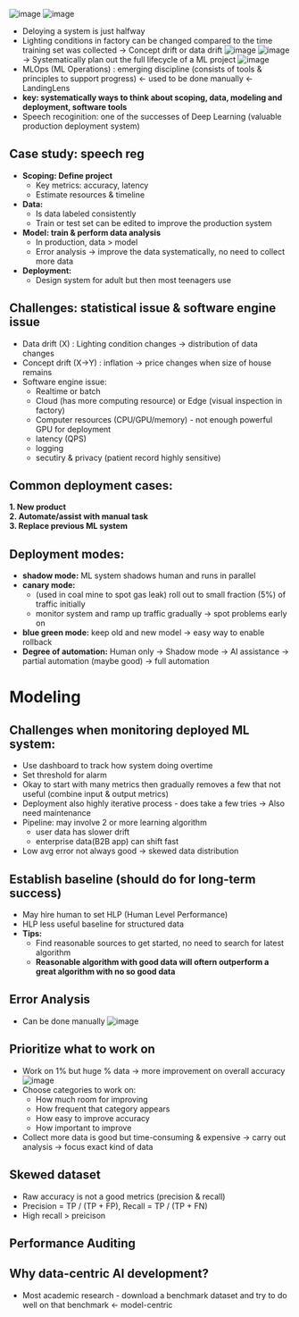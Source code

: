 ![image](https://github.com/hyhung12/ML_Production_Roadmap/assets/97202476/7f6eb620-f4dc-42a3-bb7b-78e13d3dd8c6)
![image](https://github.com/hyhung12/ML_Production_Roadmap/assets/97202476/f90f0d01-7e37-4e9a-b598-146e5e7646d4)
- Deloying a system is just halfway
- Lighting conditions in factory can be changed compared to the time training set was collected
-> Concept drift or data drift
![image](https://github.com/hyhung12/ML_Production_Roadmap/assets/97202476/89081cde-b197-405b-95b4-91506b22235a)
![image](https://github.com/hyhung12/ML_Production_Roadmap/assets/97202476/3e331342-8e0e-4df1-a279-59c3b0c45f29)
-> Systematically plan out the full lifecycle of a ML project
![image](https://github.com/hyhung12/ML_Production_Roadmap/assets/97202476/2b037768-91fb-433d-ba95-d417e01626fd)
- MLOps (ML Operations) : emerging discipline (consists of tools & principles to support progress) <- used to be done manually <- LandingLens
- **key: systematically ways to think about scoping, data, modeling and deployment, software tools**
- Speech recoginition: one of the successes of Deep Learning (valuable production deployment system)
## Case study: speech reg
+ **Scoping: Define project**
  - Key metrics: accuracy, latency
  - Estimate resources & timeline
+ **Data:**
  - Is data labeled consistently
  - Train or test set can be edited to improve the production system
+ **Model: train & perform data analysis**
  - In production, data > model
  - Error analysis -> improve the data systematically, no need to collect more data
+ **Deployment:**
  - Design system for adult but then most teenagers use
## Challenges: statistical issue & software engine issue
- Data drift (X) : Lighting condition changes -> distribution of data changes
- Concept drift (X->Y) : inflation -> price changes when size of house remains
- Software engine issue:
  + Realtime or batch
  + Cloud (has more computing resource) or Edge (visual inspection in factory)
  + Computer resources (CPU/GPU/memory) - not enough powerful GPU for deployment
  + latency (QPS)
  + logging
  + secutiry & privacy (patient record highly sensitive)
## Common deployment cases:
**1. New product**<br>
**2. Automate/assist with manual task**<br>
**3. Replace previous ML system**
## Deployment modes:
- **shadow mode:** ML system shadows human and runs in parallel
- **canary mode:**
  + (used in coal mine to spot gas leak) roll out to small fraction (5%) of traffic initially
  + monitor system and ramp up traffic gradually -> spot problems early on
- **blue green mode:** keep old and new model -> easy way to enable rollback
- **Degree of automation:**
Human only -> Shadow mode -> AI assistance -> partial automation (maybe good) -> full automation
# Modeling
## Challenges when monitoring deployed ML system:
- Use dashboard to track how system doing overtime
- Set threshold for alarm
- Okay to start with many metrics then gradually removes a few that not useful (combine input & output metrics)
- Deployment also highly iterative process - does take a few tries -> Also need maintenance
- Pipeline: may involve 2 or more learning algorithm
  + user data has slower drift
  + enterprise data(B2B app) can shift fast
- Low avg error not always good -> skewed data distribution
## Establish baseline (should do for long-term success)
- May hire human to set HLP (Human Level Performance)
- HLP less useful baseline for structured data
- **Tips:**
  + Find reasonable sources to get started, no need to search for latest algorithm
  + **Reasonable algorithm with good data will oftern outperform a great algorithm with no so good data**
## Error Analysis
- Can be done manually
![image](https://github.com/hyhung12/ML_Production_Roadmap/assets/97202476/3ad8a493-e60b-408c-8dc8-aea8fcf347cc)
## Prioritize what to work on
- Work on 1% but huge % data -> more improvement on overall accuracy
![image](https://github.com/hyhung12/ML_Production_Roadmap/assets/97202476/194d01eb-5d3a-4d9b-8c2f-fcad0021ce68)
- Choose categories to work on:
  + How much room for improving
  + How frequent that category appears
  + How easy to improve accuracy
  + How important to improve
- Collect more data is good but time-consuming & expensive -> carry out analysis -> focus exact kind of data
## Skewed dataset
- Raw accuracy is not a good metrics (precision & recall)
- Precision = TP / (TP + FP), Recall = TP / (TP + FN)
- High recall > preicison
## Performance Auditing
## Why data-centric AI development?
- Most academic research - download a benchmark dataset and try to do well on that benchmark <- model-centric






